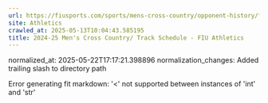 ```yaml
---
url: https://fiusports.com/sports/mens-cross-country/opponent-history/florida-atlantic-university/4/
site: Athletics
crawled_at: 2025-05-13T10:04:43.585195
title: 2024-25 Men's Cross Country/ Track Schedule - FIU Athletics
---
```

normalized_at: 2025-05-22T17:17:21.398896
normalization_changes: Added trailing slash to directory path

Error generating fit markdown: '<' not supported between instances of 'int' and 'str'